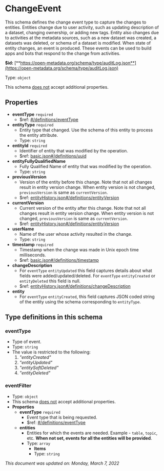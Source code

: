 # ChangeEvent

This schema defines the change event type to capture the changes to entities. Entities change due to user activity, such as updating description of a dataset, changing ownership, or adding new tags. Entity also changes due to activities at the metadata sources, such as a new dataset was created, a datasets was deleted, or schema of a dataset is modified. When state of entity changes, an event is produced. These events can be used to build apps and bots that respond to the change from activities.

**$id:** [**https://open-metadata.org/schema/type/auditLog.json**](https://open-metadata.org/schema/type/auditLog.json)

Type: `object`

This schema <u>does not</u> accept additional properties.

## Properties
 - **eventType** `required`
	 - $ref: [#/definitions/eventType](#eventtype)
 - **entityType** `required`
	 - Entity type that changed. Use the schema of this entity to process the entity attribute.
	 - Type: `string`
 - **entityId** `required`
	 - Identifier of entity that was modified by the operation.
	 - $ref: [basic.json#/definitions/uuid](basic.md#uuid)
 - **entityFullyQualifiedName**
	 - Fully Qualified Name of entity that was modified by the operation.
	 - Type: `string`
 - **previousVersion**
	 - Version of the entity before this change. Note that not all changes result in entity version change. When entity version is not changed, `previousVersion` is same as `currentVersion`.
	 - $ref: [entityHistory.json#/definitions/entityVersion](entityhistory.md#entityversion)
 - **currentVersion**
	 - Current version of the entity after this change. Note that not all changes result in entity version change. When entity version is not changed, `previousVersion` is same as `currentVersion`.
	 - $ref: [entityHistory.json#/definitions/entityVersion](entityhistory.md#entityversion)
 - **userName**
	 - Name of the user whose activity resulted in the change.
	 - Type: `string`
 - **timestamp** `required`
	 - Timestamp when the change was made in Unix epoch time milliseconds.
	 - $ref: [basic.json#/definitions/timestamp](basic.md#timestamp)
 - **changeDescription**
	 - For `eventType` `entityUpdated` this field captures details about what fields were added/updated/deleted. For `eventType` `entityCreated` or `entityDeleted` this field is null.
	 - $ref: [entityHistory.json#/definitions/changeDescription](entityhistory.md#changedescription)
 - **entity**
	 - For `eventType` `entityCreated`, this field captures JSON coded string of the entity using the schema corresponding to `entityType`.


## Type definitions in this schema
### eventType

 - Type of event.
 - Type: `string`
 - The value is restricted to the following: 
	 1. _"entityCreated"_
	 2. _"entityUpdated"_
	 3. _"entitySoftDeleted"_
	 4. _"entityDeleted"_


### eventFilter

 - Type: `object`
 - This schema <u>does not</u> accept additional properties.
 - **Properties**
	 - **eventType** `required`
		 - Event type that is being requested.
		 - $ref: [#/definitions/eventType](#eventtype)
	 - **entities**
		 - Entities for which the events are needed. Example - `table`, `topic`, etc. **When not set, events for all the entities will be provided**.
		 - Type: `array`
			 - **Items**
			 - Type: `string`




_This document was updated on: Monday, March 7, 2022_